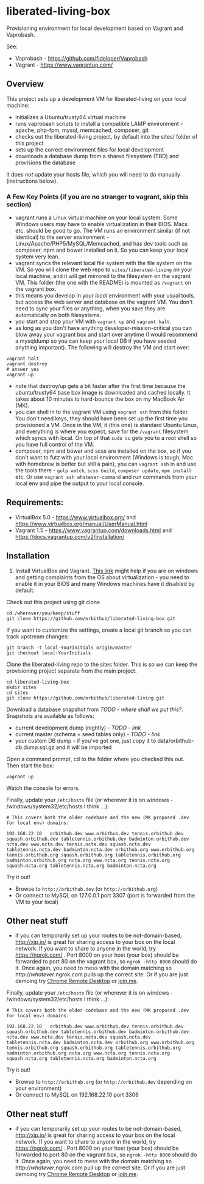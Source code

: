 # liberated-living-box

Provisioning environment for local development based on Vagrant and Vaprobash.

See:

* Vaprobash - https://github.com/fideloper/Vaprobash
* Vagrant - https://www.vagrantup.com/

## Overview 

This project sets up a development VM for liberated-living on your local machine:

* initializes a Ubuntu/trusty64 virtual machine
* runs vaprobash scripts to install a compatible LAMP environment - apache, php-fpm, mysql, memcached, composer, git
* checks out the liberated-living project, by default into the sites/ folder of this project
* sets up the correct environment files for local development
* downloads a database dump from a shared filesystem (TBD) and provisions the database

It does *not* update your hosts file, which you will need to do manually (instructions below).

### A Few Key Points (if you are no stranger to vagrant, skip this section)

* vagrant runs a Linux virtual machine on your local system.  Some Windows users may have to enable virtualization in their BIOS.  Macs etc. should be good to go.  The VM runs an environment similar (if not identical) to the server environment - Linux/Apache/PHP5/MySQL/Memcached, and has dev tools such as composer, npm and bower installed on it.  So you can keep your local system very lean.  
* vagrant syncs the relevant local file system with the file system on the VM.  So you will clone the web repo to `sites/liberated-living` on your local machine, and it will get mirrored to the filesystem on the vagrant VM.  This folder (the one with the README) is mounted as `/vagrant` on the vagrant box.
* this means you develop in your *local* environment with your usual tools, but access the web server and database on the vagrant VM.  You don't need to sync your files or anything, when you save they are automatically on both filesystems.
* you start and stop your VM with `vagrant up` and `vagrant halt`.  
* as long as you don't have anything developer-mission-critical you can blow away your vagrant box and start over anytime (I would recommend a mysqldump so you can keep your local DB if you have seeded anything important).  The following will destroy the VM and start over:

```
vagrant halt
vagrant destroy
# answer yes
vagrant up
```

* note that destroy/up gets a bit faster after the first time because the ubuntu/trusty64 base box image is downloaded and cached locally. It takes about 10 minutes to hard-bounce the box on my MacBook Air (MK).
* you can shell in to the vagrant VM using `vagrant ssh` from this folder.  You don't need keys, they should have been set up the first time you provisioned a VM.  Once in the VM, it (this one) is standard Ubuntu Linux, and everything is where you expect, save for the `/vagrant` filesystem which syncs with local.  On top of that `sudo su` gets you to a root shell so you have full control of the VM.
* composer, npm and bower and scss are installed on the box, so if you don't want to futz with your local environment (Windows is tough, Mac with homebrew is better but still a pain), you can `vagrant ssh` in and use the tools there - `gulp watch`, `scss build`, `composer update`, `npm install` etc.  Or use `vagrant ssh whatever-command` and run commands from your local env and pipe the output to your local console.

## Requirements:

* VirtualBox 5.0 - https://www.virtualbox.org/ and https://www.virtualbox.org/manual/UserManual.html
* Vagrant 1.5 - https://www.vagrantup.com/downloads.html and https://docs.vagrantup.com/v2/installation/

## Installation

1. Install VirtualBox and Vagrant.  [This link](http://stackoverflow.com/questions/24547805/oracle-virtualbox-vt-x-is-disabled-in-the-bios) might help if you are on windows and getting complaints from the OS about virtualization - you need to enable it in your BIOS and many Windows machines have it disabled by default.

Check out this project using git clone

```
cd /wherever/you/keep/stuff
git clone https://github.com/orbithub/liberated-living-box.git
```

If you want to customize the settings, create a local git branch so you can track upstream changes:

``` 
git branch -t local-YourInitials origin/master 
git checkout local-YourInitials

```

Clone the liberated-living repo to the sites folder.  This is so we can keep the provisioning project separate from the main project.

```
cd liberated-living-box
mkdir sites
cd sites
git clone https://github.com/orbithub/liberated-living.git

```

Download a database snapshot from *TODO - where shall we put this?*.  Snapshots are available as follows:

* current development dump (nightly) - *TODO - link*
* current master (schema + seed tables only) - *TODO - link*
* your custom DB dump - if you've got one, just copy it to data/orbithub-db.dump.sql.gz and it will be imported

Open a command prompt, cd to the folder where you checked this out.  Then start the box:
  
``` 
vagrant up 
```

Watch the console for errors. 

Finally, update your `/etc/hosts` file (or wherever it is on windows - /windows/system32/etc/hosts I think ...):

```
# This covers both the older codebase and the new (MK proposed .dev for local env) domains:

192.168.22.10   orbithub.dev www.orbithub.dev tennis.orbithub.dev squash.orbithub.dev tabletennis.orbithub.dev badminton.orbithub.dev ncta.dev www.ncta.dev tennis.ncta.dev squash.ncta.dev tabletennis.ncta.dev badminton.ncta.dev orbithub.org www.orbithub.org tennis.orbithub.org squash.orbithub.org tabletennis.orbithub.org badminton.orbithub.org ncta.org www.ncta.org tennis.ncta.org squash.ncta.org tabletennis.ncta.org badminton.ncta.org

```

Try it out! 

* Browse to `http://orbithub.dev` (or `http://orbithub.org`)
* Or connect to MySQL on 127.0.0.1 port 3307 (port is forwarded from the VM to your local)

## Other neat stuff

* if you can temporarily set up your routes to be not-domain-based, http://xip.io/ is great for sharing access to your box on the local network.  If you want to share to anyone in the world, try https://ngrok.com/ .  Port 8000 on your host (your box) should be forwarded to port 80 on the vagrant box, so `ngrok -http 8000` should do it.  Once again, you need to mess with the domain matching so http://*whatever*.ngrok.com pulls up the correct site.  Or if you are just demoing try [Chrome Remote Desktop](https://chrome.google.com/webstore/detail/chrome-remote-desktop/gbchcmhmhahfdphkhkmpfmihenigjmpp?hl=en) or [join.me](http://join.me).



Finally, update your `/etc/hosts` file (or wherever it is on windows - /windows/system32/etc/hosts I think ...):

```
# This covers both the older codebase and the new (MK proposed .dev for local env) domains:

192.168.22.10   orbithub.dev www.orbithub.dev tennis.orbithub.dev squash.orbithub.dev tabletennis.orbithub.dev badminton.orbithub.dev ncta.dev www.ncta.dev tennis.ncta.dev squash.ncta.dev tabletennis.ncta.dev badminton.ncta.dev orbithub.org www.orbithub.org tennis.orbithub.org squash.orbithub.org tabletennis.orbithub.org badminton.orbithub.org ncta.org www.ncta.org tennis.ncta.org squash.ncta.org tabletennis.ncta.org badminton.ncta.org

```

Try it out! 

* Browse to `http://orbithub.org` (or `http://orbithub.dev` depending on your environment)
* Or connect to MySQL on 192.168.22.10 port 3306

## Other neat stuff

* if you can temporarily set up your routes to be not-domain-based, http://xip.io/ is great for sharing access to your box on the local network.  If you want to share to anyone in the world, try https://ngrok.com/ .  Port 8000 on your host (your box) should be forwarded to port 80 on the vagrant box, so `ngrok -http 8000` should do it.  Once again, you need to mess with the domain matching so http://*whatever*.ngrok.com pull up the correct site.  Or if you are just demoing try [Chrome Remote Desktop](https://chrome.google.com/webstore/detail/chrome-remote-desktop/gbchcmhmhahfdphkhkmpfmihenigjmpp?hl=en) or [join.me](http://join.me).



